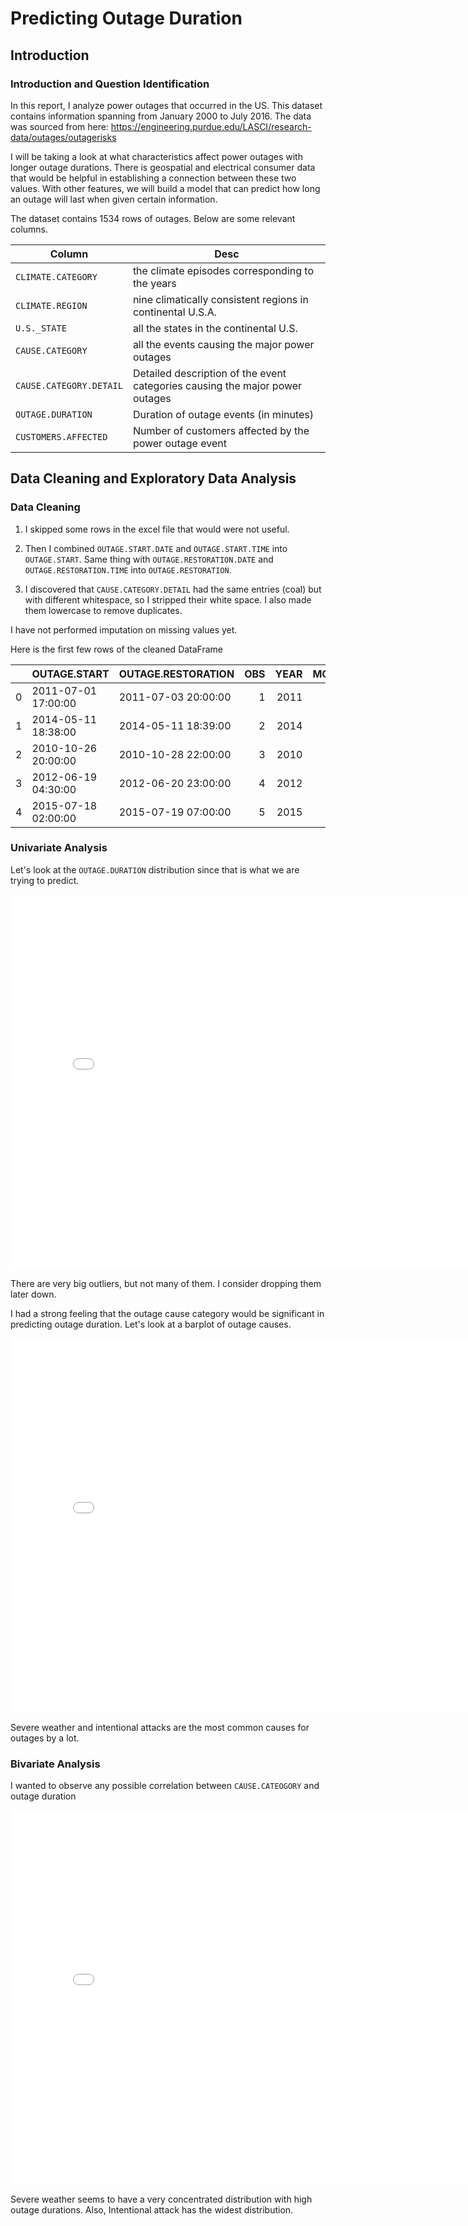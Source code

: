 # Predicting Outage Duration

## Introduction

### Introduction and Question Identification

In this report, I analyze power outages that occurred in the US. This dataset contains information spanning from January 2000 to July 2016. The data was sourced from here: https://engineering.purdue.edu/LASCI/research-data/outages/outagerisks

I will be taking a look at what characteristics affect power outages with longer outage durations. There is geospatial and electrical consumer data that would be helpful in establishing a connection between these two values. With other features, we will build a model that can predict how long an outage will last when given certain information.

The dataset contains 1534 rows of outages. Below are some relevant columns.

| Column                  | Desc                                                                         |
| ----------------------- | ---------------------------------------------------------------------------- |
| `CLIMATE.CATEGORY`      | the climate episodes corresponding to the years                              |
| `CLIMATE.REGION`        | nine climatically consistent regions in continental U.S.A.                   |
| `U.S._STATE`            | all the states in the continental U.S.                                       |
| `CAUSE.CATEGORY`        | all the events causing the major power outages                               |
| `CAUSE.CATEGORY.DETAIL` | Detailed description of the event categories causing the major power outages |
| `OUTAGE.DURATION`       | Duration of outage events (in minutes)                                       |
| `CUSTOMERS.AFFECTED`    | Number of customers affected by the power outage event                       |

## Data Cleaning and Exploratory Data Analysis

### Data Cleaning

1. I skipped some rows in the excel file that would were not useful.

2. Then I combined `OUTAGE.START.DATE` and `OUTAGE.START.TIME` into `OUTAGE.START`. Same thing with `OUTAGE.RESTORATION.DATE` and `OUTAGE.RESTORATION.TIME` into `OUTAGE.RESTORATION`.

3. I discovered that `CAUSE.CATEGORY.DETAIL` had the same entries (coal) but with different whitespace, so I stripped their white space. I also made them lowercase to remove duplicates.

I have not performed imputation on missing values yet.

Here is the first few rows of the cleaned DataFrame

|     | OUTAGE.START        | OUTAGE.RESTORATION  | OBS | YEAR | MONTH | U.S.\_STATE | POSTAL.CODE | NERC.REGION | CLIMATE.REGION     | ANOMALY.LEVEL | CLIMATE.CATEGORY | CAUSE.CATEGORY     | CAUSE.CATEGORY.DETAIL | HURRICANE.NAMES | OUTAGE.DURATION | DEMAND.LOSS.MW | CUSTOMERS.AFFECTED | RES.PRICE | COM.PRICE | IND.PRICE | TOTAL.PRICE |   RES.SALES |   COM.SALES |   IND.SALES | TOTAL.SALES | RES.PERCEN | COM.PERCEN | IND.PERCEN | RES.CUSTOMERS | COM.CUSTOMERS | IND.CUSTOMERS | TOTAL.CUSTOMERS | RES.CUST.PCT | COM.CUST.PCT | IND.CUST.PCT | PC.REALGSP.STATE | PC.REALGSP.USA | PC.REALGSP.REL | PC.REALGSP.CHANGE | UTIL.REALGSP | TOTAL.REALGSP | UTIL.CONTRI | PI.UTIL.OFUSA | POPULATION | POPPCT_URBAN | POPPCT_UC | POPDEN_URBAN | POPDEN_UC | POPDEN_RURAL | AREAPCT_URBAN | AREAPCT_UC | PCT_LAND | PCT_WATER_TOT | PCT_WATER_INLAND |
| --: | :------------------ | :------------------ | --: | ---: | ----: | :---------- | :---------- | :---------- | :----------------- | ------------: | :--------------- | :----------------- | :-------------------- | --------------: | --------------: | -------------: | -----------------: | --------: | --------: | --------: | ----------: | ----------: | ----------: | ----------: | ----------: | ---------: | ---------: | ---------: | ------------: | ------------: | ------------: | --------------: | -----------: | -----------: | -----------: | ---------------: | -------------: | -------------: | ----------------: | -----------: | ------------: | ----------: | ------------: | ---------: | -----------: | --------: | -----------: | --------: | -----------: | ------------: | ---------: | -------: | ------------: | ---------------: |
|   0 | 2011-07-01 17:00:00 | 2011-07-03 20:00:00 |   1 | 2011 |     7 | Minnesota   | MN          | MRO         | East North Central |          -0.3 | normal           | severe weather     | nan                   |             nan |            3060 |            nan |              70000 |      11.6 |      9.18 |      6.81 |        9.28 | 2.33292e+06 | 2.11477e+06 | 2.11329e+06 | 6.56252e+06 |    35.5491 |     32.225 |    32.2024 |       2308736 |        276286 |         10673 |         2595696 |      88.9448 |       10.644 |     0.411181 |            51268 |          47586 |        1.07738 |               1.6 |         4802 |        274182 |     1.75139 |           2.2 |    5348119 |        73.27 |     15.28 |         2279 |    1700.5 |         18.2 |          2.14 |        0.6 |  91.5927 |       8.40733 |          5.47874 |
|   1 | 2014-05-11 18:38:00 | 2014-05-11 18:39:00 |   2 | 2014 |     5 | Minnesota   | MN          | MRO         | East North Central |          -0.1 | normal           | intentional attack | vandalism             |             nan |               1 |            nan |                nan |     12.12 |      9.71 |      6.49 |        9.28 | 1.58699e+06 | 1.80776e+06 | 1.88793e+06 | 5.28423e+06 |    30.0325 |    34.2104 |    35.7276 |       2345860 |        284978 |          9898 |         2640737 |      88.8335 |      10.7916 |      0.37482 |            53499 |          49091 |        1.08979 |               1.9 |         5226 |        291955 |        1.79 |           2.2 |    5457125 |        73.27 |     15.28 |         2279 |    1700.5 |         18.2 |          2.14 |        0.6 |  91.5927 |       8.40733 |          5.47874 |
|   2 | 2010-10-26 20:00:00 | 2010-10-28 22:00:00 |   3 | 2010 |    10 | Minnesota   | MN          | MRO         | East North Central |          -1.5 | cold             | severe weather     | heavy wind            |             nan |            3000 |            nan |              70000 |     10.87 |      8.19 |      6.07 |        8.15 | 1.46729e+06 | 1.80168e+06 |  1.9513e+06 | 5.22212e+06 |    28.0977 |     34.501 |     37.366 |       2300291 |        276463 |         10150 |         2586905 |      88.9206 |       10.687 |     0.392361 |            50447 |          47287 |        1.06683 |               2.7 |         4571 |        267895 |     1.70627 |           2.1 |    5310903 |        73.27 |     15.28 |         2279 |    1700.5 |         18.2 |          2.14 |        0.6 |  91.5927 |       8.40733 |          5.47874 |
|   3 | 2012-06-19 04:30:00 | 2012-06-20 23:00:00 |   4 | 2012 |     6 | Minnesota   | MN          | MRO         | East North Central |          -0.1 | normal           | severe weather     | thunderstorm          |             nan |            2550 |            nan |              68200 |     11.79 |      9.25 |      6.71 |        9.19 | 1.85152e+06 | 1.94117e+06 | 1.99303e+06 | 5.78706e+06 |    31.9941 |    33.5433 |    34.4393 |       2317336 |        278466 |         11010 |         2606813 |      88.8954 |      10.6822 |     0.422355 |            51598 |          48156 |        1.07148 |               0.6 |         5364 |        277627 |     1.93209 |           2.2 |    5380443 |        73.27 |     15.28 |         2279 |    1700.5 |         18.2 |          2.14 |        0.6 |  91.5927 |       8.40733 |          5.47874 |
|   4 | 2015-07-18 02:00:00 | 2015-07-19 07:00:00 |   5 | 2015 |     7 | Minnesota   | MN          | MRO         | East North Central |           1.2 | warm             | severe weather     | nan                   |             nan |            1740 |            250 |             250000 |     13.07 |     10.16 |      7.74 |       10.43 | 2.02888e+06 | 2.16161e+06 | 1.77794e+06 | 5.97034e+06 |    33.9826 |    36.2059 |    29.7795 |       2374674 |        289044 |          9812 |         2673531 |      88.8216 |      10.8113 |     0.367005 |            54431 |          49844 |        1.09203 |               1.7 |         4873 |        292023 |      1.6687 |           2.2 |    5489594 |        73.27 |     15.28 |         2279 |    1700.5 |         18.2 |          2.14 |        0.6 |  91.5927 |       8.40733 |          5.47874 |

### Univariate Analysis

Let's look at the `OUTAGE.DURATION` distribution since that is what we are trying to predict.

<iframe
  src="assets/uni-plot1.html"
  width="800"
  height="600"
  frameborder="0"
></iframe>

There are very big outliers, but not many of them. I consider dropping them later down.

I had a strong feeling that the outage cause category would be significant in predicting outage duration. Let's look at a barplot of outage causes.

<iframe
  src="assets/uni-plot2.html"
  width="800"
  height="600"
  frameborder="0"
></iframe>

Severe weather and intentional attacks are the most common causes for outages by a lot.

### Bivariate Analysis

I wanted to observe any possible correlation between `CAUSE.CATEOGORY` and outage duration

<iframe
  src="assets/bi-plot1.html"
  width="800"
  height="600"
  frameborder="0"
></iframe>

Severe weather seems to have a very concentrated distribution with high outage durations. Also, Intentional attack has the widest distribution.
